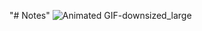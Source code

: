 "# Notes" 
![Animated GIF-downsized_large](https://github.com/victoryzhura/Notes/blob/main/Gif.gif)
